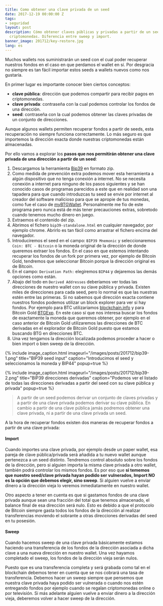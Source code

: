 ```yaml
---
title: Como obtener una clave privada de un seed
date: 2017-12-19 00:00:00 Z
tags:
- seguridad
layout: post
description: Cómo obtener claves públicas y privadas a partir de un seed para recuperar
  criptomonedas. Diferencia entre sweep y import.
banner_image: 201712/key-restore.jpg
lang: es
---
```


Muchos wallets nos suministrarán un seed con el cual poder recuperar nuestros fondos en el caso en que perdamos el wallet en sí. Por desgracia no siempre es tan fácil importar estos seeds a wallets nuevos como nos gustaría.

En primer lugar es importante conocer bien ciertos conceptos:

<!--more-->

* **clave pública**: dirección que podemos compartir para recibir pagos en criptomonedas.
* **clave privada**: contraseña con la cual podemos controlar los fondos de una dirección.
* **seed**: contraseña con la cual podemos obtener las claves privadas de un conjunto de direcciones.

Aunque algunos wallets permiten recuperar fondos a partir de seeds, esta recuperación no siempre funciona correctamente. Lo más seguro es que importemos la dirección exacta donde nuestras criptomonedas están almacenadas.

Por ello vamos a explorar los **pasos que nos permitirán obtener una clave privada de una dirección a partir de un seed**:

1. Descargamos la herramienta <a rel="nofollow" href="https://github.com/iancoleman/bip39/releases">Bip39</a> en formato zip.
2. Como medida de prevención extra podemos mover esta herramienta a algún dispositivo que no tenga conexión a internet. No se necesita conexión a internet para ninguno de los pasos siguientes y se han conocido casos de programas parecidos a este que en realidad son una tapadera para que cuando introduzcas tu seed se envie por internet al creador del software malicioso para que se apropie de tus monedas, como fue el caso de <a rel="nofllow" href="https://www.reddit.com/r/btc/comments/7dsmvd/my_analysis_of_the_1_million_usd_mybtgwalletcom/">myBTGWallet</a>. Personalmente me fio de este programa pero nunca está de más tener precauciones extras, sobretodo cuando tenemos mucho dinero en juego.
3. Extraemos el contenido del zip.
4. Abrimos el fichero `bip39-standalone.html` en cualquier navegador, por ejemplo chrome. Abrirlo es tan fácil como arrastrar el fichero encima del navegador.
5. Introduciremos el seed en el campo: `BIP39 Mnemonic` y seleccionaremos `Coin: BTC - Bitcoin` o la moneda original de la dirección de donde queremos extraer los fondos. En el caso en que estemos intentando recuperar los fondos de un fork por primera vez, por ejemplo de Bitcoin Gold, tendremos que seleccionar Bitcoin porque la dirección original es de Bitcoin.
6. En el campo: `Derivation Path:` elegiremos `BIP44` y dejaremos las demás opciones como están.
7. Abajo del todo en `Derived Addresses` deberíamos ver todas las direcciones de nuestro wallet con su clave pública y privada. Existen miles de direcciones para cada seed, pero lo normal es que las nuestras estén entre las primeras. Si no sabemos qué dirección exacta contiene nuestros fondos podemos utilizar un block explorer para ver si hay fondos. Por ejemplo para BTC utilizariamos <a rel="nofollow" href="https://blockchain.info">blockchain.info</a> y para Bitcoin Gold <a rel="nofllow" href="https://btgexp.com/">BTGExp</a>. En este caso sí que nos interesa buscar los fondos de exactamente la moneda que queremos obtener, por ejemplo en el caso anterior de Bitcoin Gold utilizaremos las direcciones de BTC derivadas en el explorador de Bitcoin Gold puesto que estamos buscando BTG en direcciones BTC.
8. Una vez tengamos la dirección localizada podemos proceder a hacer o bien import o bien sweep de la dirección.

{% include image_caption.html imageurl="/images/posts/201712/bip39-1.png" title="BIP39 seed input" caption="Introducimos el seed y seleccionamos la moneda y BIP44" popup=true %}

{% include image_caption.html imageurl="/images/posts/201712/bip39-2.png" title="BIP39 direcciones derivadas" caption="Podemos ver el listado de todas las direcciones derivadas a partir del seed con su clave pública y privada" popup=true %}

> A partir de un seed podemos derivar un conjunto de claves privadas y a partir de una clave privada podemos derivar su clave pública. En cambio a partir de una clave pública jamás podremos obtener una clave privada, ni a partir de una clave privada un seed.

A la hora de recuperar fondos existen dos maneras de recuperar fondos a partir de una clave privada:

#### Import
Cuando importes una clave privada, por ejemplo desde un paper wallet, esa pareja de clave pública/privada será añadida a tu nuevo wallet aunque pertenezca a un seed distinto. Tendremos control absoluto sobre los fondos de la dirección, pero si alguien importa la misma clave privada a otro wallet, también podrá controlar los mismos fondos. Es por eso que **si tememos que nuestro seed/clave privada hayan podido ser vulnerados, Import NO es la opción que debemos elegir, sino sweep**. Si alguien vuelve a enviar dinero a la dirección vieja lo veremos inmediatamente en nuestro wallet.

Otro aspecto a tener en cuenta es que si gastamos fondos de una clave privada aunque sean una fracción del total que tenemos almacenado, el balance final de esa dirección será nulo. Esto es debido a que el protocolo de Bitcoin siempre gasta todos los fondos de la dirección al realizar transferencias moviendo el sobrante a otras direcciones derivadas del seed en tu posesión.

#### Sweep
Cuando hacemos sweep de una clave privada básicamente estamos haciendo una transferencia de los fondos de la dirección asociada a dicha clave a una nueva dirección en nuestro wallet. Una vez hayamos completado el sweep, los fondos de la dirección vieja serán nulos.

Puesto que es una transferencia completa y será grabada como tal en el blockchain debemos tener en cuenta que se nos cobrará una tasa de transferencia.
Debemos hacer un sweep siempre que pensemos que nuestra clave privada haya podido ser vulnerada o cuando nos estén entregando fondos por ejemplo cuando se regalan criptomonedas online o por televisión. Si más adelante alguien vuelve a enviar dinero a la dirección vieja, deberemos volver a hacer sweep de la dirección.

